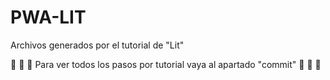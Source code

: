 # PWA-LIT
Archivos generados por el tutorial de "Lit"

:paperclip: :paperclip: :paperclip: Para ver todos los pasos por tutorial vaya al apartado "commit" :paperclip: :paperclip: :paperclip: